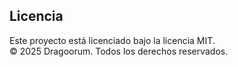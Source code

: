 ## Licencia

Este proyecto está licenciado bajo la licencia MIT.  
© 2025 Dragoorum. Todos los derechos reservados.